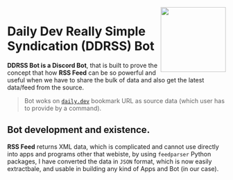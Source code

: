 <img align="right" src="https://user-images.githubusercontent.com/51878265/158046499-30013c0f-9fab-41cf-aad3-71c48c82c2f8.gif" height=150px>
<h1> Daily Dev  Really Simple Syndication (DDRSS) Bot</h1>

**DDRSS Bot is a Discord Bot**, that is built to prove the concept that how **RSS Feed** can be so powerful and useful when we have to share the bulk of data and also get the latest data/feed from the source. 

> Bot woks on [`daily.dev`](https://daily.dev/) bookmark URL as source data (which user has to provide by a command).

## Bot development and existence.

**RSS Feed** returns XML data, which is complicated and cannot use directly into apps and programs other that webiste, by using `feedparser` Python packages, I have converted the data in `JSON` format, which is now easily extractbale,  and usable in building any kind of Apps and Bot (in our case).

